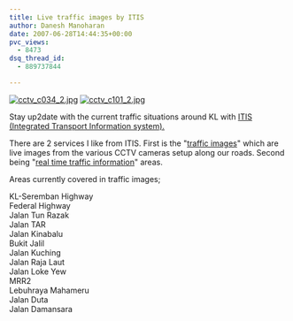 ```yaml
---
title: Live traffic images by ITIS
author: Danesh Manoharan
date: 2007-06-28T14:44:35+00:00
pvc_views:
  - 8473
dsq_thread_id:
  - 889737844

---
```

[![cctv_c034_2.jpg][1]][2] [![cctv_c101_2.jpg][3]][4]

Stay up2date with the current traffic situations around KL with [ITIS (Integrated Transport Information system).][5]

There are 2 services I like from ITIS. First is the "[traffic images][6]" which are live images from the various CCTV cameras setup along our roads. Second being "[real time traffic information][7]" areas.

Areas currently covered in traffic images;

KL-Seremban Highway  
Federal Highway  
Jalan Tun Razak  
Jalan TAR  
Jalan Kinabalu  
Bukit Jalil  
Jalan Kuching  
Jalan Raja Laut  
Jalan Loke Yew  
MRR2  
Lebuhraya Mahameru  
Jalan Duta  
Jalan Damansara

 [1]: /wp-content/uploads/2007/06/cctv_c034_2.jpg
 [2]: /wp-content/uploads/2007/06/cctv_c034_2.jpg "cctv_c034_2.jpg"
 [3]: /wp-content/uploads/2007/06/cctv_c101_2.jpg
 [4]: /wp-content/uploads/2007/06/cctv_c101_2.jpg "cctv_c101_2.jpg"
 [5]: http://www.itis.com.my
 [6]: javascript:popUp('/itis4/cctv_klsban.jsp')
 [7]: http://www.itis.com.my/itis/index.jsp#